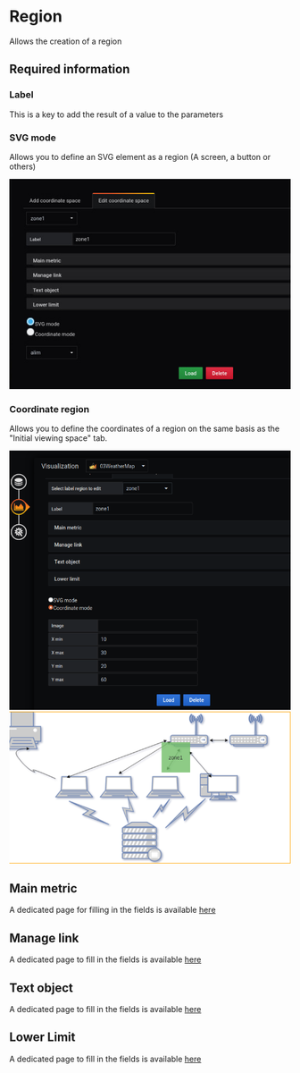 # Region


Allows the creation of a region


## Required information


### Label 

This is a key to add the result of a value to the parameters 


### SVG mode

Allows you to define an SVG element as a region (A screen, a button or others)

![svg mode](../../screenshots/editor/coordinates/screen-region/coord-svg-mode.jpg)



### Coordinate region

Allows you to define the coordinates of a region on the same basis as the "Initial viewing space" tab.

![coordinate mode](../../screenshots/editor/coordinates/screen-region/coord-coordinate-mode.jpg)
![coordinateZOne](../../screenshots/editor/coordinates/screen-region/zone1.png)



## Main metric

A dedicated page for filling in the fields is available [here](coordinates-main-metric.md)


## Manage link

A dedicated page to fill in the fields is available [here](coordinates-manage-link.md)



## Text object


A dedicated page to fill in the fields is available [here](coordinates-object-text.md)


## Lower Limit


A dedicated page to fill in the fields is available [here](coordinates-lower-limit.md)



